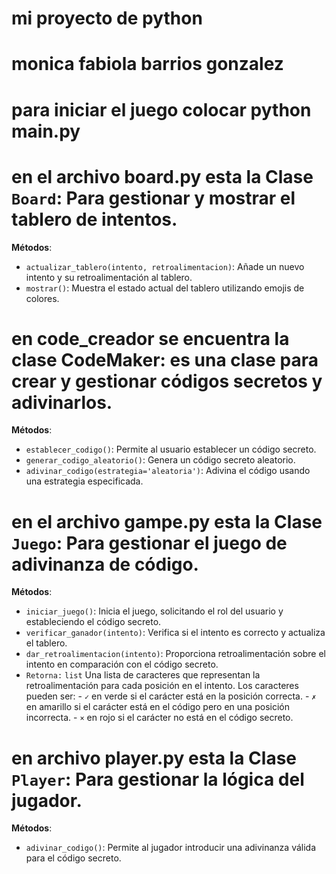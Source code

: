 # mi proyecto de python 
# monica fabiola barrios gonzalez
# para iniciar el juego colocar python main.py
# en el archivo board.py esta la Clase `Board`: Para gestionar y mostrar el tablero de intentos.
**Métodos**:
   - `actualizar_tablero(intento, retroalimentacion)`: Añade un nuevo intento y su retroalimentación al tablero.
   - `mostrar()`: Muestra el estado actual del tablero utilizando emojis de colores.

# en code_creador se encuentra la clase CodeMaker: es una clase para crear y gestionar códigos secretos y adivinarlos.
**Métodos**:

   - `establecer_codigo()`: Permite al usuario establecer un código secreto.
   - `generar_codigo_aleatorio()`: Genera un código secreto aleatorio.
   - `adivinar_codigo(estrategia='aleatoria')`: Adivina el código usando una estrategia especificada.

# en el archivo gampe.py esta la Clase `Juego`: Para gestionar el juego de adivinanza de código.
**Métodos**:
   - `iniciar_juego()`: Inicia el juego, solicitando el rol del usuario y estableciendo el código secreto.
   - `verificar_ganador(intento)`: Verifica si el intento es correcto y actualiza el tablero.
   - `dar_retroalimentacion(intento)`: Proporciona retroalimentación sobre el intento en comparación con el código secreto.
   - `Retorna:`
            `list` Una lista de caracteres que representan la retroalimentación para cada posición en el intento.
                  Los caracteres pueden ser:
                  - `✓` en verde si el carácter está en la posición correcta.
                  - `✗` en amarillo si el carácter está en el código pero en una posición incorrecta.
                  - `×` en rojo si el carácter no está en el código secreto.
# en archivo player.py esta la Clase `Player`: Para gestionar la lógica del jugador.
**Métodos**:
   - `adivinar_codigo()`: Permite al jugador introducir una adivinanza válida para el código secreto.




